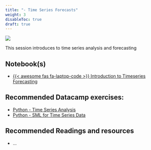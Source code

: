 ```yaml
---
title: "- Time Series Forecasts"
weight: 3
disableToc: true
draft: true
---
```


![](https://raw.githubusercontent.com/aaubs/ds-master/main/media/hearder_goldie_space_5.png)

This session introduces to time series analysis and forecasting


## Notebook(s)

* [{{< awesome fas fa-laptop-code >}} Introduction to Timeseries Forecasting](https://colab.research.google.com/github/aaubs/ds-master/blob/main/notebooks/M1-sml-timeseries-2.ipynb)



## Recommended Datacamp exercises:

   * [Python - Time Series Analysis](https://app.datacamp.com/learn/courses/time-series-analysis-in-python)
   * [Python - SML for Time Series Data](https://app.datacamp.com/learn/courses/machine-learning-for-time-series-data-in-python)
   

   
## Recommended Readings and resources

* ...
